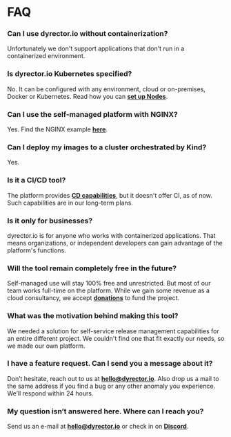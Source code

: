 # FAQ

### Can I use dyrector.io without containerization?

Unfortunately we don't support applications that don't run in a containerized environment.

### Is dyrector.io Kubernetes specified?

No. It can be configured with any environment, cloud or on-premises, Docker or Kubernetes. Read how you can [**set up Nodes**](../docs/tutorials/register-your-node.md).

### **Can I use the self-managed platform with NGINX?**

Yes. Find the NGINX example [**here**](../self-managed/proxies.md#nginx).

### Can I deploy my images to a cluster orchestrated by Kind?

Yes.

### Is it a CI/CD tool?

The platform provides [**CD capabilities**](../features/continuous-deployment.md), but it doesn't offer CI, as of now. Such capabilities are in our long-term plans.

### Is it only for businesses?

dyrector.io is for anyone who works with containerized applications. That means organizations, or independent developers can gain advantage of the platform's functions.

### Will the tool remain completely free in the future?

Self-managed use will stay 100% free and unrestricted. But most of our team works full-time on the platform. While we gain some revenue as a cloud consultancy, we accept [**donations**](https://opencollective.com/dyrectorio-platform) to fund the project.

### What was the motivation behind making this tool?

We needed a solution for self-service release management capabilities for an entire different project. We couldn't find one that fit exactly our needs, so we made our own platform.

### I have a feature request. Can I send you a message about it?

Don’t hesitate, reach out to us at [**hello@dyrector.io**](mailto:hello@dyrector.io). Also drop us a mail to the same address if you find a bug or any other anomaly you experience. We’ll respond within 24 hours.

### My question isn’t answered here. Where can I reach you?

Send us an e-mail at [**hello@dyrector.io**](mailto:hello@dyrector.io) or check in on [**Discord**](https://discord.gg/pZWbd4fxga).
